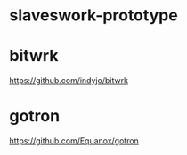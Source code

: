 # slaveswork-prototype

# bitwrk
https://github.com/indyjo/bitwrk

# gotron
https://github.com/Equanox/gotron
